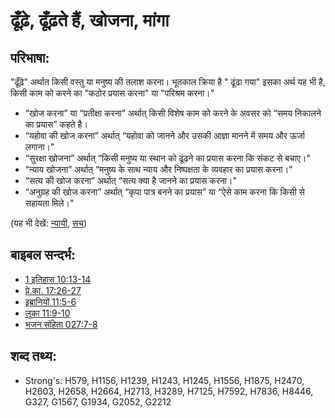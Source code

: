 # ढूँढ़े, ढूँढ़ते हैं, खोजना, मांगा #

## परिभाषा: ##

"ढूँढ़े" अर्थात किसी वस्तु या मनुष्य की तलाश करना। भूतकाल क्रिया है " ढूंढा गया" इसका अर्थ यह भी है, किसी काम को करने का "कठोर प्रयास करना" या "परिश्रम करना।"

* “खोज करना” या “प्रतीक्षा करना” अर्थात् किसी विशेष काम को करने के अवसर को “समय निकालने का प्रयास” कहते है।
* “यहोवा की खोज करना” अर्थात् “यहोवा को जानने और उसकी आज्ञा मानने में समय और ऊर्जा लगाना।"
* “सुरक्षा खोजना” अर्थात् “किसी मनुष्य या स्थान को ढूंढने का प्रयास करना कि संकट से बचाए।"
* “न्याय खोजना” अर्थात् “मनुष्य के साथ न्याय और निष्पक्षता के व्यवहार का प्रयास करना।"
* “सत्य की खोज करना” अर्थात् “सत्य क्या है जानने का प्रयास करना।"
* “अनुग्रह की खोज करना” अर्थात् “कृपा पात्र बनने का प्रयास” या “ऐसे काम करना कि किसी से सहायता मिले।"

(यह भी देखें: [न्यायी](../kt/justice.md), [सच](../kt/true.md))

## बाइबल सन्दर्भ: ##

* [1 इतिहास 10:13-14](rc://hi/tn/help/1ch/10/13)
* [प्रे.का. 17:26-27](rc://hi/tn/help/act/17/26)
* [इब्रानियों 11:5-6](rc://hi/tn/help/heb/11/05)
* [लूका 11:9-10](rc://hi/tn/help/luk/11/09)
* [भजन संहिता 027:7-8](rc://hi/tn/help/psa/027/007)

## शब्द तथ्य: ##

* Strong's: H579, H1156, H1239, H1243, H1245, H1556, H1875, H2470, H2603, H2658, H2664, H2713, H3289, H7125, H7592, H7836, H8446, G327, G1567, G1934, G2052, G2212
